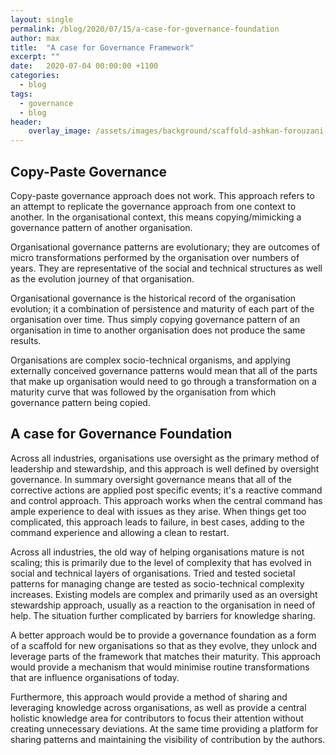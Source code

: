```yaml
---
layout: single
permalink: /blog/2020/07/15/a-case-for-governance-foundation
author: max
title:  "A case for Governance Framework"
excerpt: ""
date:   2020-07-04 00:00:00 +1100
categories:
  - blog
tags:
  - governance
  - blog
header:
    overlay_image: /assets/images/background/scaffold-ashkan-forouzani-v31lgBn5114-unsplash.jpg 
---
```


## Copy-Paste Governance

Copy-paste governance approach does not work. This approach refers to an attempt to replicate the governance approach from one context to another. In the organisational context, this means copying/mimicking a governance pattern of another organisation. 

Organisational governance patterns are evolutionary; they are outcomes of micro transformations performed by the organisation over numbers of years. They are representative of the social and technical structures as well as the evolution journey of that organisation. 

Organisational governance is the historical record of the organisation evolution; it a combination of persistence and maturity of each part of the organisation over time. Thus simply copying governance pattern of an organisation in time to another organisation does not produce the same results.

Organisations are complex socio-technical organisms, and applying externally conceived governance patterns would mean that all of the parts that make up organisation would need to go through a transformation on a maturity curve that was followed by the organisation from which governance pattern being copied.  

## A case for Governance Foundation

Across all industries, organisations use oversight as the primary method of leadership and stewardship, and this approach is well defined by oversight governance. In summary oversight governance means that all of the corrective actions are applied post specific events; it's a reactive command and control approach. This approach works when the central command has ample experience to deal with issues as they arise. When things get too complicated, this approach leads to failure, in best cases, adding to the command experience and allowing a clean to restart.

Across all industries, the old way of helping organisations mature is not scaling; this is primarily due to the level of complexity that has evolved in social and technical layers of organisations. Tried and tested societal patterns for managing change are tested as socio-technical complexity increases. Existing models are complex and primarily used as an oversight stewardship approach, usually as a reaction to the organisation in need of help. The situation further complicated by barriers for knowledge sharing.  

A better approach would be to provide a governance foundation as a form of a scaffold for new organisations so that as they evolve, they unlock and leverage parts of the framework that matches their maturity. This approach would provide a mechanism that would minimise routine transformations that are influence organisations of today. 

Furthermore, this approach would provide a method of sharing and leveraging knowledge across organisations, as well as provide a central holistic knowledge area for contributors to focus their attention without creating unnecessary deviations. At the same time providing a platform for sharing patterns and maintaining the visibility of contribution by the authors.
